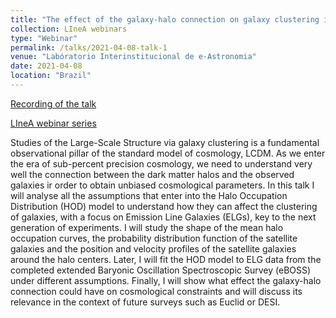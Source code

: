 ```yaml
---
title: "The effect of the galaxy-halo connection on galaxy clustering in the advent of stage-IV experiments"
collection: LIneA webinars
type: "Webinar"
permalink: /talks/2021-04-08-talk-1
venue: "Labóratorio Interinstitucional de e-Astronomia"
date: 2021-04-08
location: "Brazil"
---
```


[Recording of the talk](https://www.youtube.com/watch?v=Nn0l2xeBJ8Q)

[LIneA webinar series](https://www.linea.gov.br/seminarios/)

Studies of the Large-Scale Structure via galaxy clustering is a fundamental observational pillar of the standard model of cosmology, LCDM. As we enter the era of sub-percent precision cosmology, we need to understand very well the connection between the dark matter halos and the observed galaxies ir order to obtain unbiased cosmological parameters. In this talk I will analyse all the assumptions that enter into the Halo Occupation Distribution (HOD) model to understand how they can affect the clustering of galaxies, with a focus on Emission Line Galaxies (ELGs), key to the next generation of experiments. I will study the shape of the mean halo occupation curves, the probability distribution function of the satellite galaxies and the position and velocity profiles of the satellite galaxies around the halo centers. Later, I will fit the HOD model to ELG data from the completed extended Baryonic Oscillation Spectroscopic Survey (eBOSS) under different assumptions. Finally, I will show what effect the galaxy-halo connection could have on cosmological constraints and will discuss its relevance in the context of future surveys such as Euclid or DESI.
